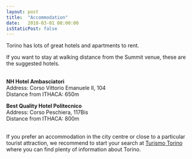 ```yaml
---
layout: post
title:  "Accommodation"
date:   2018-03-01 08:00:00
isStaticPost: false
---
```


Torino has lots of great hotels and apartments to rent.

If you want to stay at walking distance from the Summit venue, these are the suggested hotels.<br><br>

__NH Hotel Ambasciatori__<br>
Address: Corso Vittorio Emanuele II, 104<br>
Distance from ITHACA: 650m<br>

__Best Quality Hotel Politecnico__<br>
Address: Corso Peschiera, 117Bis<br>
Distance from ITHACA: 800m<br><br>

If you prefer an accommodation in the city centre or close to a particular tourist attraction, we recommend to start your search at <a href="https://www.turismotorino.org/en">Turismo Torino</a> where you can find plenty of information about Torino.
